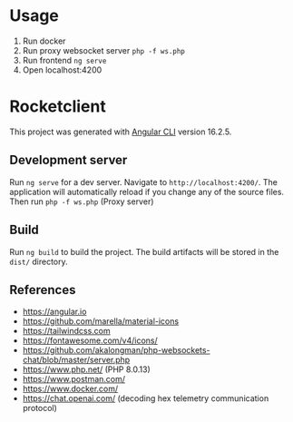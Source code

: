 # Usage

1. Run docker
2. Run proxy websocket server `php -f ws.php`
3. Run frontend `ng serve`
4. Open localhost:4200


# Rocketclient

This project was generated with [Angular CLI](https://github.com/angular/angular-cli) version 16.2.5.

## Development server

Run `ng serve` for a dev server. Navigate to `http://localhost:4200/`. The application will automatically reload if you change any of the source files.
Then run `php -f ws.php` (Proxy server)

## Build

Run `ng build` to build the project. The build artifacts will be stored in the `dist/` directory.

## References

- https://angular.io
- https://github.com/marella/material-icons
- https://tailwindcss.com
- https://fontawesome.com/v4/icons/
- https://github.com/akalongman/php-websockets-chat/blob/master/server.php
- https://www.php.net/ (PHP 8.0.13)
- https://www.postman.com/
- https://www.docker.com/
- https://chat.openai.com/ (decoding hex telemetry communication protocol)